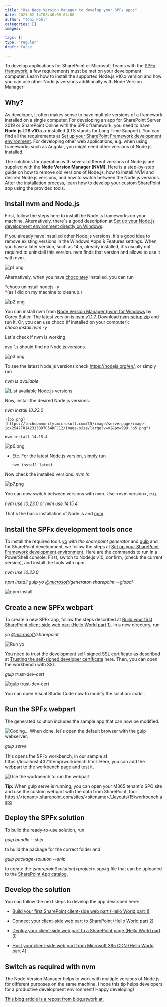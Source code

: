 ```yaml
---
title: "Use Node Version Manager to develop your SPFx apps"
date: 2021-02-14T08:40:00-04:00
author: "Toni Pohl"
categories: []
images:

tags: []
type: "regular"
draft: false

---
```


To develop applications for SharePoint or Microsoft Teams with the [SPFx
framework](https://docs.microsoft.com/en-us/sharepoint/dev/spfx/sharepoint-framework-overview "Overview of the SharePoint Framework"),
a few requirements must be met on your development computer. Learn how
to install the supported Node.js v10.x version and how you can use other
Node.js versions additionally with Node Version
Manager!

## Why? 

As developer, it often makes sense to have multiple versions of a
framework installed on a single computer. For developing an app for
SharePoint Server 2019 or SharePoint Online with the SPFx framework, you
need to have **Node.js LTS v10.x.x** installed (LTS stands for Long Time
Support). You can find all the requirements at [Set up your SharePoint
Framework development
environment](https://docs.microsoft.com/en-us/sharepoint/dev/spfx/set-up-your-development-environment "Set up your SharePoint Framework development environment"). For
developing other web applications, e.g. when using frameworks such
as Angular, you might need other versions of Node.js installed.

The solutions for operation with several different versions of Node.js
are supplied with the **Node Version Manager (NVM)**. Here is a
step-by-step guide on how to remove old versions of Node.js, how to
install NVM and desired Node.js versions, and how to switch between the
Node.js versions. After the installation process, learn how to develop
your custom SharePoint app using the provided tools.
## Install nvm and Node.js 
First, follow the steps here to install the Node.js frameworks on your
machine. Alternatively, there´s a good description at [Set up your
Node.js development environment directly on
Windows](https://docs.microsoft.com/en-us/windows/nodejs/setup-on-windows "https://docs.microsoft.com/en-us/windows/nodejs/setup-on-windows").

If you already have installed other Node.js versions, it´s a good idea
to remove existing versions in the Windows Apps & Features settings.
When you have a later version, such as 14.5, already installed, it´s
usually not required to uninstall this version. nvm finds that version
and allows to use it with nvm.

![p1.png](https://techcommunity.microsoft.com/t5/image/serverpage/image-id/254775iF70E60A1710450C9/image-size/large?v=v2&px=999 "p1.png")

Alternatively, when you have [chocolatey](https://chocolatey.org/)
installed, you can run

*choco uninstall nodejs -y\
*(as I did on my machine to cleanup.)

![p2.png](https://techcommunity.microsoft.com/t5/image/serverpage/image-id/254774i56C3F8BFFC3EBDAC/image-size/large?v=v2&px=999 "p2.png")

You can install nvm from [Node Version Manager (nvm) for
Windows](https://github.com/coreybutler/nvm-windows#node-version-manager-nvm-for-windows "https://github.com/coreybutler/nvm-windows#node-version-manager-nvm-for-windows")
by Corey Butler. The latest version is [nvm
v1.1.7](https://github.com/coreybutler/nvm-windows/releases/tag/1.1.7 "https://github.com/coreybutler/nvm-windows/releases/tag/1.1.7").
Download
[nvm-setup.zip](https://github.com/coreybutler/nvm-windows/releases/download/1.1.7/nvm-setup.zip "https://github.com/coreybutler/nvm-windows/releases/download/1.1.7/nvm-setup.zip")
and run it. Or, you can use choco (if installed on your computer):\
*choco install nvm -y*

Let´s check if nvm is working:

`nvm ls`
should find no Node.js versions.


![p3.png](https://techcommunity.microsoft.com/t5/image/serverpage/image-id/254773i354DB7DAD488458D/image-size/large?v=v2&px=999 "p3.png")

To see the latest Node.js versions check <https://nodejs.org/en/>, or
simply run

*nvm ls available*

![List available Node.js
versions](https://techcommunity.microsoft.com/t5/image/serverpage/image-id/254750iBB84025E20884DB4/image-size/large?v=v2&px=999 "p4.png")

Now, install the desired Node.js versions:

  *nvm install 10.23.0*


    ![p5.png](https://techcommunity.microsoft.com/t5/image/serverpage/image-id/254770i42313897C54DFC12/image-size/large?v=v2&px=999 "p5.png")

  `nvm install 14.15.4`



![p6.png](https://techcommunity.microsoft.com/t5/image/serverpage/image-id/254771i02E6CE22572B1295/image-size/large?v=v2&px=999 "p6.png")

-   Etc. For the latest Node.js version, simply run

    `nvm install latest`

Now check the installed versions: *nvm ls*


![p7.png](https://techcommunity.microsoft.com/t5/image/serverpage/image-id/254769iEBA30A340B4B6233/image-size/large?v=v2&px=999 "p7.png")

You can now switch between versions with nvm. Use \<nvm version>, e.g.

*nvm use 10.23.0* or *nvm use 14.15.4*

That´s the basic installation of Node.js and
[npm](https://www.npmjs.com/get-npm).
## Install the SPFx development tools once 
To install the required tools
[yo](https://docs.microsoft.com/en-us/sharepoint/dev/spfx/set-up-your-development-environment#install-yeoman)
*with the sharepoint generator* and
[gulp](https://docs.microsoft.com/en-us/sharepoint/dev/spfx/set-up-your-development-environment#install-gulp)
and for SharePoint development, we follow the steps at [Set up your
SharePoint Framework development
environment](https://docs.microsoft.com/en-us/sharepoint/dev/spfx/set-up-your-development-environment "https://docs.microsoft.com/en-us/sharepoint/dev/spfx/set-up-your-development-environment").
Here are the commands to run in a PowerShell console: First, switch to
Node.js v10, confirm, (check the current version), and install the tools
with npm.

*nvm use 10.23.0*

*npm install gulp yo
[\@microsoft](/t5/user/viewprofilepage/user-id/41501)/generator-sharepoint
\--global*


![npm
install](https://techcommunity.microsoft.com/t5/image/serverpage/image-id/254776i0D8AD5EBF55E5A20/image-size/large?v=v2&px=999 "p8.png")
## Create a new SPFx webpart 
To create a new SPFx app, follow the steps described at [Build your
first SharePoint client-side web part (Hello World part
1)](https://docs.microsoft.com/en-us/sharepoint/dev/spfx/web-parts/get-started/build-a-hello-world-web-part "https://docs.microsoft.com/en-us/sharepoint/dev/spfx/web-parts/get-started/build-a-hello-world-web-part").
In a new directory, run

*yo [\@microsoft](/t5/user/viewprofilepage/user-id/41501)/sharepoint*



![Run
yo](https://techcommunity.microsoft.com/t5/image/serverpage/image-id/254777i41931FBEB0252D07/image-size/large?v=v2&px=999 "p9.png")

You need to trust the development self-signed SSL certificate as
described at [Trusting the self-signed developer
certificate](https://docs.microsoft.com/en-us/sharepoint/dev/spfx/set-up-your-development-environment#trusting-the-self-signed-developer-certificate "https://docs.microsoft.com/en-us/sharepoint/dev/spfx/set-up-your-development-environment#trusting-the-self-signed-developer-certificate")
here. Then, you can open the workbench with SSL.

*gulp trust-dev-cert*


![gulp
trust-dev-cert](https://techcommunity.microsoft.com/t5/image/serverpage/image-id/254778i43D4929EA0E7FAAD/image-size/large?v=v2&px=999 "p10.png")

You can open Visual Studio Code now to modify the solution: *code .*

## Run the SPFx webpart 

The generated solution includes the sample app that can now be modified.



![Coding\...](https://techcommunity.microsoft.com/t5/image/serverpage/image-id/254779iC103D1F670979331/image-size/large?v=v2&px=999 "p11.png")
When done, let´s open the default browser with the gulp webserver:

*gulp serve*

This opens the SPFx workbench, in our sample at
https://localhost:4321/temp/workbench.html. Here, you can add the
webpart to the workbench page and test it.


![Use the workbench to run the
webpart](https://techcommunity.microsoft.com/t5/image/serverpage/image-id/254780i2F67EB283FBA5958/image-size/large?v=v2&px=999 "p12.png")

**Tip:** When gulp serve is running, you can open your M365 tenant´s SPO
site and use the custom webpart with the data from SharePoint, too:
[https://\<tenant>.sharepoint.com/sites/\<sitename>/\_layouts/15/workbench.aspx](https://%3ctenant%3e.sharepoint.com/sites/%3Csitename%3E/_layouts/15/workbench.aspx)

## Deploy the SPFx solution 

To build the ready-to-use solution, run

*gulp bundle \--ship*

to build the package for the correct folder and

*gulp package-solution \--ship*

to create the *\\sharepoint\\solution\\\<project>.sppkg* file that can
be uploaded to the [SharePoint App
catalog](https://docs.microsoft.com/en-us/sharepoint/use-app-catalog?redirectSourcePath=%252farticle%252fuse-the-app-catalog-to-make-custom-business-apps-available-for-your-sharepoint-online-environment-0b6ab336-8b83-423f-a06b-bcc52861cba0).

## Develop the solution 

You can follow the next steps to develop the app described here:

-   [Build your first SharePoint client-side web part (Hello World part
    1)](https://docs.microsoft.com/en-us/sharepoint/dev/spfx/web-parts/get-started/build-a-hello-world-web-part "https://docs.microsoft.com/en-us/sharepoint/dev/spfx/web-parts/get-started/build-a-hello-world-web-part")

-   [Connect your client-side web part to SharePoint (Hello World part
    2)](https://docs.microsoft.com/en-us/sharepoint/dev/spfx/web-parts/get-started/connect-to-sharepoint "https://docs.microsoft.com/en-us/sharepoint/dev/spfx/web-parts/get-started/connect-to-sharepoint")

-   [Deploy your client-side web part to a SharePoint page (Hello World
    part
    3)](https://docs.microsoft.com/en-us/sharepoint/dev/spfx/web-parts/get-started/connect-to-sharepoint "https://docs.microsoft.com/en-us/sharepoint/dev/spfx/web-parts/get-started/connect-to-sharepoint")

-   [Host your client-side web part from Microsoft 365 CDN (Hello World
    part
    4)](https://docs.microsoft.com/en-us/sharepoint/dev/spfx/web-parts/get-started/hosting-webpart-from-office-365-cdn "https://docs.microsoft.com/en-us/sharepoint/dev/spfx/web-parts/get-started/hosting-webpart-from-office-365-cdn")

## Switch as required with nvm

The Node Version Manager helps to work with multiple versions of Node.js
for different purposes on the same machine. I hope this tip helps
developers for a productive development environment!
Happy
developing!

[This blog article is a repost from
blog.atwork.at.](https://blog.atwork.at/post/Use-nvm-for-multiple-nodejs-versions "blog.atwork.at")
 